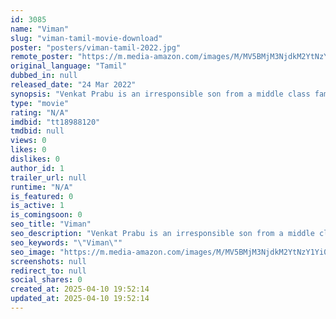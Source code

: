```yaml
---
id: 3085
name: "Viman"
slug: "viman-tamil-movie-download"
poster: "posters/viman-tamil-2022.jpg"
remote_poster: "https://m.media-amazon.com/images/M/MV5BMjM3NjdkM2YtNzY1Yi00OTk1LWEzMzYtMDE2MTYzNDY4Nzc2XkEyXkFqcGdeQXVyMDU2NjAwNg@@._V1_SX300.jpg"
original_language: "Tamil"
dubbed_in: null
released_date: "24 Mar 2022"
synopsis: "Venkat Prabu is an irresponsible son from a middle class family who grew up with some conflicts. He alienates himself from his father, who has married another woman. However, he feels lucky for having a loving mother as well as a ..."
type: "movie"
rating: "N/A"
imdbid: "tt18988120"
tmdbid: null
views: 0
likes: 0
dislikes: 0
author_id: 1
trailer_url: null
runtime: "N/A"
is_featured: 0
is_active: 1
is_comingsoon: 0
seo_title: "Viman"
seo_description: "Venkat Prabu is an irresponsible son from a middle class family who grew up with some conflicts. He alienates himself from his father, who has married another woman. However, he feels lucky for having a loving mother as well as a ..."
seo_keywords: "\"Viman\""
seo_image: "https://m.media-amazon.com/images/M/MV5BMjM3NjdkM2YtNzY1Yi00OTk1LWEzMzYtMDE2MTYzNDY4Nzc2XkEyXkFqcGdeQXVyMDU2NjAwNg@@._V1_SX300.jpg"
screenshots: null
redirect_to: null
social_shares: 0
created_at: 2025-04-10 19:52:14
updated_at: 2025-04-10 19:52:14
---
```


